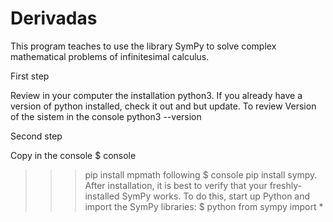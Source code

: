 # Derivadas
This program teaches to use the library SymPy to solve complex mathematical problems of infinitesimal calculus.

First step

Review in your computer the installation python3. If you already have a version of python installed, check it out and but update. To review Version of the sistem in the console python3 --version 

Second step

Copy in the console
$ console
>>> pip install mpmath
following
$ console
>>> pip install sympy. 
After installation, it is best to verify that your freshly-installed SymPy works. To do this, start up Python and import the SymPy libraries:
$ python
>>> from sympy import *




